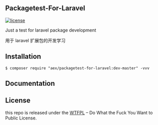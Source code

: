 ## Packagetest-For-Laravel

[![license](https://img.shields.io/badge/license-WTFPL%20--%20Do%20What%20the%20Fuck%20You%20Want%20to%20Public%20License-green.svg)](https://raw.githubusercontent.com/ALawating-Rex/packagetest-for-laravel/master/LICENSE)

Just a test for laravel package development

用于 laravel 扩展包的开发学习

## Installation

```shell
$ composer require "aex/packagetest-for-laravel:dev-master" -vvv
```

## Documentation

## License

this repo is released under the [WTFPL](http://www.wtfpl.net/) – Do What the Fuck You Want to Public License.
